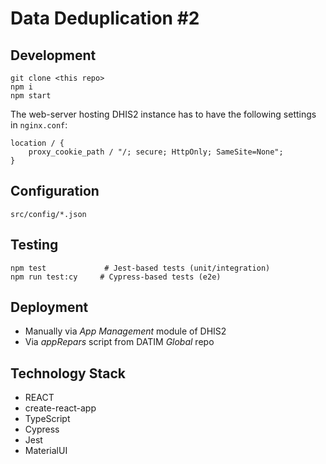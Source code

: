 
# Data Deduplication #2


## Development
```
git clone <this repo> 
npm i
npm start
```

The web-server hosting DHIS2 instance has to have the following settings in `nginx.conf`:

```
location / {
    proxy_cookie_path / "/; secure; HttpOnly; SameSite=None";
}
```

## Configuration
```
src/config/*.json
```

## Testing
```
npm test             # Jest-based tests (unit/integration)
npm run test:cy     # Cypress-based tests (e2e)
```

## Deployment
- Manually via *App Management* module of DHIS2
- Via *appRepars* script from DATIM *Global* repo

## Technology Stack
- REACT
- create-react-app
- TypeScript
- Cypress
- Jest
- MaterialUI